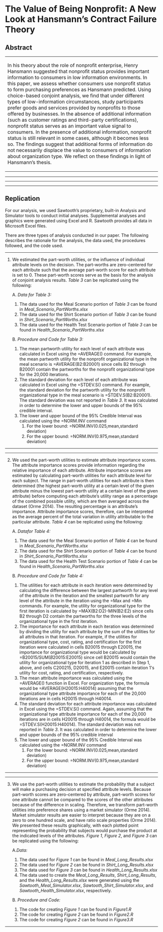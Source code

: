 # The Value of Being Nonprofit: A New Look at Hansmann’s Contract Failure Theory
<!---#### **Eva Witesman**, Romney Institute of Public Service and Ethics, Brigham Young University
#### **Curtis Child**, Department of Sociology, Brigham Young University
#### **Chris Silvia**, Romney Institute of Public Service and Ethics, Brigham Young University--->


## Abstract
     
<table><tr><td> 

In his theory about the role of nonprofit enterprise, Henry Hansmann suggested that nonprofit status provides important information to consumers in low information environments. In this paper, we assess whether consumers use nonprofit status to form purchasing preferences as Hansmann predicted. Using choice-based conjoint analysis, we find that under different types of low-information circumstances, study participants prefer goods and services provided by nonprofits to those offered by businesses. In the absence of additional information (such as customer ratings and third-party certifications), nonprofit status serves as an important value signal to consumers. In the presence of additional information, nonprofit status is still relevant in some cases, although it becomes less so. The findings suggest that additional forms of information do not necessarily displace the value to consumers of information about organization type. We reflect on these findings in light of Hansmann’s thesis.   
 
</td></tr></table>


-----

<!---This repository contains the data and code for:
> # ENTER CITATION HERE --->
-----
-----
## Replication
For our analysis, we used Sawtooth’s proprietary, built-in Analysis and Simulator tools to conduct initial analyses. Supplemental analyses and graphics were generated using Excel and R. Sawtooth provides all data in Microsoft Excel files.  

There are three types of analysis conducted in our paper. The following describes the rationale for the analysis, the data used, the procedures followed, and the code used.

----
1. We estimated the part-worth utilities, or the influence of individual attribute levels on the decision. The part-worths are zero-centered for each attribute such that the average part-worth score for each attribute is set to 0. These part-worth scores serve as the basis for the analysis of conjoint analysis results. *Table 3* can be replicated using the following:

     
     A. *Data for Table 3:*
     1. The data used for the Meal Scenario portion of *Table 3* can be found in *Meal_Scenario_PartWorths.xlsx*
     2. The data used for the Shirt Scenario portion of *Table 3* can be found in *Shirt_Scenario_PartWorths.xlsx*
     3. The data used for the Health Test Scenario portion of *Table 3* can be found in *Health_Scenario_PartWorths.xlsx*
     
     B. *Procedure and Code for Table 3:*
     1. The mean partworth utility for each level of each attribute was calculated in Excel using the =AVERAGE() command. For example, the mean partworth utility for the nonprofit organizational type in the meal scenario is =AVERAGE(B2:B20001) since cells B2 through B20001 contain the partworths for the nonprofit organizational type for the 20,000 iterations.
     2. The standard deviation for each level of each attribute was calculated in Excel using the =STDEV.S() command. For example, the standard deviation for the partworth utility for the nonprofit organizational type in the meal scenario is =STDEV.S(B2:B20001). The standard deviation was not reported in *Table 3*. It was calculated in order to determine the lower and upper bounds of the 95% credible interval.
     3. The lower and upper bound of the 95% Credible Interval was calculated using the =NORM.INV command
        1. For the lower bound: =NORM.INV(0.025,mean,standard deviation)
        2. For the upper bound: =NORM.INV(0.975,mean,standard deviation)

----
        
----
2. We used the part-worth utilities to estimate attribute importance scores. The attribute importance scores provide information regarding the relative importance of each attribute. Attribute importance scores are estimated by calculating part-worth utilities for each attribute level for each subject. The range in part-worth utilities for each attribute is then determined (the highest part-worth utility at a certain level of the given attribute minus the lowest part-worth utility at a certain level of the given attribute) before computing each attribute’s utility range as a percentage of the combined possible utility, which are then averaged across the dataset (Orme 2014). The resulting percentage is an attribute’s importance. Attribute importance scores, therefore, can be interpreted as the average percent of the total variation in utility attributable to the particular attribute. *Table 4* can be replicated using the following:   


     A. *Datafor Table 4:*
     1. The data used for the Meal Scenario portion of *Table 4* can be found in *Meal_Scenario_PartWorths.xlsx*
     2. The data used for the Shirt Scenario portion of *Table 4* can be found in *Shirt_Scenario_PartWorths.xlsx*
     3. The data used for the Health Test Scenario portion of *Table 4* can be found in *Health_Scenario_PartWorths.xlsx*
   
     B. *Procedure and Code for Table 4:*
     1. The utilities for each attribute in each iteration were determined by calculating the difference between the largest partworth for any level of the attribute in the iteration and the smallest partworth for any level of the attribute in the iteration using the =Max and =Min commands. For example, the utility for organizational type for the first iteration is calculated by =MAX(B2:D2)-MIN(B2:E2) since cells B2 through D2 contain the partworths for the three levels of the organizational type in the first iteration.
     2. The importance for each attribute in each iteration was determined by dividing the utility for each attribute by the sum of the utilities for all attributes in that iteration. For example, if the utilities for organizational type, cost, rating, and certification for the first iteration were calculated in cells B20015 through E20015, the importance for organizational type would be calculated by =B20015/SUM($B20015:$E20015) since cell B20015 would contain the utility for organizational type for iteration 1 as described in Step 1, above, and cells C200215, D20015, and E20015 contain iteration 1's utility for cost, rating, and certification, respectively.
     3. The mean attribute importance was calculated using the =AVERAGE() function in Excel. For organization type, the formula would be =AVERAGE(H20015:H40014) assuming that the organizational type attribute importance for each of the 20,000 iterations are in cells H20015 through H40014.
     4. The standard deviation for each attribute importance was calculated in Excel using the =STDEV.S() command. Again, assuming that the organizational type attribute importance for each of the 20,000 iterations are in cells H20015 through H40014, the formula would be =STDEV.S(H20015:H40014). The standard deviation was not reported in *Table 3*. It was calculated in order to determine the lower and upper bounds of the 95% credible interval 
     5. The lower and upper bound of the 95% Credible Interval was calculated using the =NORM.INV command
        1. For the lower bound: =NORM.INV(0.025,mean,standard deviation)
        2. For the upper bound: =NORM.INV(0.975,mean,standard deviation)
-----

-----
3. We use the part-worth utilities to estimate the probability that a subject will make a purchasing decision at specified attribute levels. Because part-worth scores are zero-centered by attribute, part-worth scores for one attribute cannot be compared to the scores of the other attributes because of the difference in scaling. Therefore, we transform part-worth utilities into preference shares using a market simulator (Orme 2014). Market simulator results are easier to interpret because they are on a zero to one hundred scale, and have ratio scale properties (Orme 2014). We presented these results graphically, with each plotted point representing the probability that subjects would purchase the product at the indicated levels of the attributes. *Figure 1*, *Figure 2*, and *Figure 3* can be replicated using the following:   


     A.*Data:*
     1. The data used for *Figure 1* can be found in *Meal_Long_Results.xlsx*
     2. The data used for *Figure 2* can be found in *Shirt_Long_Results.xlsx*
     3. The data used for *Figure 3* can be found in *Health_Long_Results.xlsx*
     4. The data used to create the *Meal_Long_Results*, *Shirt_Long_Results*, and the *Health_Long_Results.xlsx* were generated using the *Sawtooth_Meal_Simulator.xlsx*, *Sawtooth_Shirt_Simulator.xlsx*, and *Sawtooth_Health_Simulator.xlsx*, respectively.     
 
  
     B. *Procedure and Code:*
      1. The code for creating *Figure 1* can be found in *Figure1.R*
      2. The code for creating *Figure 2* can be found in *Figure2.R*
      3. The code for creating *Figure 2* can be found in *Figure3.R*
-----  

